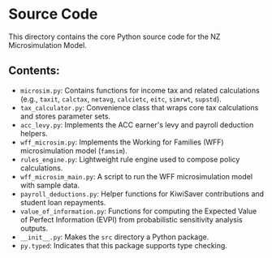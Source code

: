 # Source Code

This directory contains the core Python source code for the NZ Microsimulation Model.

## Contents:

*   `microsim.py`: Contains functions for income tax and related calculations (e.g., `taxit`, `calctax`, `netavg`, `calcietc`, `eitc`, `simrwt`, `supstd`).
*   `tax_calculator.py`: Convenience class that wraps core tax calculations and stores parameter sets.
*   `acc_levy.py`: Implements the ACC earner's levy and payroll deduction helpers.
*   `wff_microsim.py`: Implements the Working for Families (WFF) microsimulation model (`famsim`).
*   `rules_engine.py`: Lightweight rule engine used to compose policy calculations.
*   `wff_microsim_main.py`: A script to run the WFF microsimulation model with sample data.
*   `payroll_deductions.py`: Helper functions for KiwiSaver contributions and student loan repayments.
*   `value_of_information.py`: Functions for computing the Expected Value of Perfect Information (EVPI) from probabilistic sensitivity analysis outputs.
*   `__init__.py`: Makes the `src` directory a Python package.
*   `py.typed`: Indicates that this package supports type checking.

